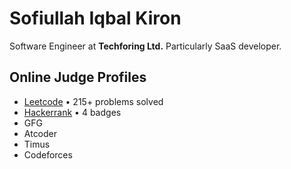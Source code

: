 # Sofiullah Iqbal Kiron
Software Engineer at **Techforing Ltd.** Particularly SaaS developer.

## Online Judge Profiles
- [Leetcode](https://leetcode.com/u/Kiron1023/) • 215+ problems solved
- [Hackerrank](https://www.hackerrank.com/profile/Sofiullah_Kiron) • 4 badges
- GFG
- Atcoder
- Timus
- Codeforces
